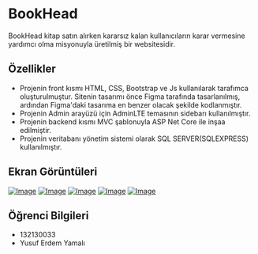 
# BookHead

BookHead kitap satın alırken kararsız kalan kullanıcıların karar vermesine yardımcı olma misyonuyla üretilmiş bir websitesidir. 


## Özellikler

- Projenin front kısmı HTML, CSS, Bootstrap ve Js kullanılarak tarafımca oluşturulmuştur. Sitenin tasarımı önce Figma tarafında tasarlanılmış, ardından Figma'daki tasarıma en benzer olacak şekilde kodlanmıştır.
- Projenin Admin arayüzü için AdminLTE temasının sidebarı kullanılmıştır.
- Projenin backend kısmı MVC şablonuyla ASP Net Core ile inşaa edilmiştir.
- Projenin veritabanı yönetim sistemi olarak SQL SERVER(SQLEXPRESS) kullanılmıştır.



  
## Ekran Görüntüleri

  [![Image](https://i.hizliresim.com/2guj8i4.jpg)](https://hizliresim.com/2guj8i4)
  [![Image](https://i.hizliresim.com/2s6qdbr.jpg)](https://hizliresim.com/2s6qdbr)
  [![Image](https://i.hizliresim.com/ss21iul.jpg)](https://hizliresim.com/ss21iul)
  [![Image](https://i.hizliresim.com/ja18xfj.jpg)](https://hizliresim.com/ja18xfj)
  [![Image](https://i.hizliresim.com/eojadn4.jpg)](https://hizliresim.com/eojadn4)
## Öğrenci Bilgileri

- 132130033
- Yusuf Erdem Yamalı


  
